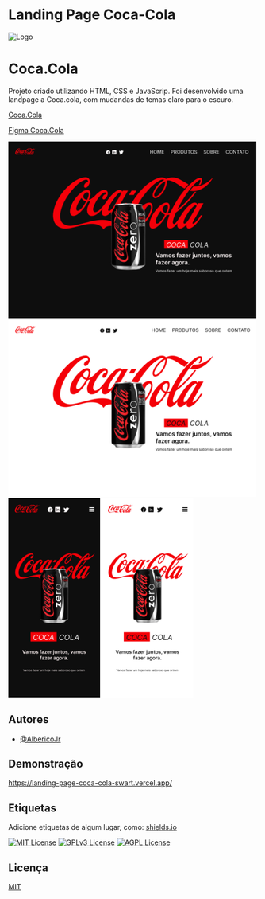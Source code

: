 # Landing Page Coca-Cola
![Logo](https://landing-page-coca-cola-swart.vercel.app/assets/Coca-Cola.svg)

# Coca.Cola

Projeto criado utilizando HTML, CSS e JavaScrip.
Foi desenvolvido uma landpage a Coca.cola, com mudandas de temas claro para o escuro.


  <a href="https://landing-page-coca-cola-swart.vercel.app/">Coca.Cola</a>
  
  <a href="https://www.figma.com/file/Kn5bUNs5z8BHErHDKqxyWB/Landing-Page---Coca-Cola?type=design&node-id=0%3A1&t=82IJrpPHXIuY4AmH-1"> Figma Coca.Cola</a>

  <img src="./assets/landing_page/landing_page_dark_mode.png" alt="Landing Page da coca cola com tema dark" width="500px">
  
  <img src="./assets/landing_page/landing_page_light_mode.jpg" alt="Landing Page da coca cola com tema light" width="500px">

  <img src="./assets/landing_page/mobile_dark_mode.jpg" alt="Landing Page da coca cola com tema light" height="400px">

  
  <img src="./assets/landing_page/mobile_light_mode.jpg" alt="Landing Page da coca cola com tema light" height="400px">

## Autores

- [@AlbericoJr](https://www.github.com/albericojr)


## Demonstração

https://landing-page-coca-cola-swart.vercel.app/
## Etiquetas

Adicione etiquetas de algum lugar, como: [shields.io](https://shields.io/)

[![MIT License](https://img.shields.io/badge/License-MIT-green.svg)](https://choosealicense.com/licenses/mit/)
[![GPLv3 License](https://img.shields.io/badge/License-GPL%20v3-yellow.svg)](https://opensource.org/licenses/)
[![AGPL License](https://img.shields.io/badge/license-AGPL-blue.svg)](http://www.gnu.org/licenses/agpl-3.0)


## Licença

[MIT](https://choosealicense.com/licenses/mit/)

